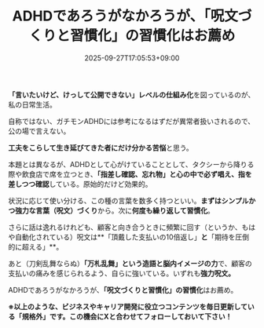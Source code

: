 ﻿---
title: "ADHDであろうがなかろうが、「呪文づくりと習慣化」の習慣化はお薦め"
date: 2025-09-27T17:05:53+09:00
draft: false
---

**「言いたいけど、けっして公開できない」レベルの仕組み化**を図っているのが、私の日常生活。

自称ではない、ガチモンADHDには参考になるはずだが異常者扱いされるので、公の場で言えない。

**工夫をこらして生き延びてきた者にだけ分かる苦悩**と思う。



本題とは異なるが、ADHDとして心がけていることとして、タクシーから降りる際や飲食店で席を立つとき、**「指差し確認、忘れ物」と心の中で必ず唱え、指を差しつつ確認**している。原始的だけど効果的。

状況に応じて使い分ける、この種の言葉を数多く持つといい。**まずはシンプルかつ強力な言葉（呪文）づくり**から。次に**何度も繰り返して習慣化**。



さらに話は逸れるけれども、顧客と向き合うときに頻繁に回す（というか、もはや自動化されている）呪文は**「頂戴した支払いの10倍返し」**と**「期待を圧倒的に超える」**。

あと（刀剣乱舞ならぬ）**「万札乱舞」という造語と脳内イメージの力**で、顧客の支払いの痛みを感じられるよう、自らに強いている。いずれも**強力呪文。**



ADHDであろうがなかろうが、**「呪文づくりと習慣化」の習慣化**はお薦め。



**※以上のような、ビジネスやキャリア開発に役立つコンテンツを毎日更新している「規格外」です。この機会にXと合わせてフォローしておいて下さい！**